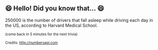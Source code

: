 ## 😄 Hello! Did you know that... 😄
250000 is the number of drivers that fall asleep while driving each day in the US, according to Harvard Medical School.

<sup>(come back in 5 minutes for the next trivia)</sup>


<sup>Credits: http://numbersapi.com</sup>

